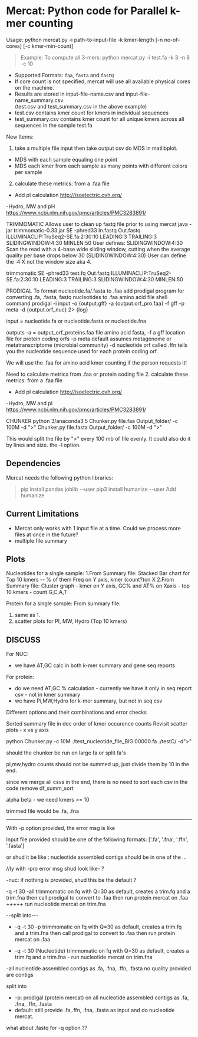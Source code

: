 Mercat: Python code for Parallel k-mer counting
================================================
  
Usage: python mercat.py -i path-to-input-file -k kmer-length [-n no-of-cores] [-c kmer-min-count]
> Example: To compute all 3-mers:
            python mercat.py -i test.fa -k 3 -n 8 -c 10
            
- Supported Formats: `faa`, `fasta` and `fastQ`
- If core count is not specified, mercat will use all available physical cores on the machine.
- Results are stored in input-file-name.csv and input-file-name_summary.csv  
   (test.csv and test_summary.csv in the above example)  
- test.csv contains kmer count for kmers in individual sequences  
- test_summary.csv contains kmer count for all unique kmers across all sequences in the sample test.fa

New Items:
1. take a multiple file input then take output csv do MDS in matlibplot. 
 - MDS with each sample equaling one point
 - MDS each kmer from each sample as many points with different colors per sample 
2. calculate these metrics: from a .faa file
- Add pI calculation
http://isoelectric.ovh.org/

-Hydro, MW and pH
https://www.ncbi.nlm.nih.gov/pmc/articles/PMC3283891/


TRIMMOMATIC
Allows user to clean up fastq file prior to using mercat
java -jar trimmomatic-0.33.jar SE -phred33 In.fastq Out.fastq ILLUMINACLIP:TruSeq2-SE.fa:2:30:10 LEADING:3 TRAILING:3 SLIDINGWINDOW:4:30 MINLEN:50
User defines: 
SLIDINGWINDOW:4:30
Scan the read with a 4-base wide sliding window, cutting when the average quality per base drops below 30 (SLIDINGWINDOW:4:30)
User can define the :4:X not the window size aka 4. 

trimmomatic SE -phred33 test.fq Out.fastq ILLUMINACLIP:TruSeq2-SE.fa:2:30:10 LEADING:3 TRAILING:3 SLIDINGWINDOW:4:30 MINLEN:50

PRODIGAL
To format nucleotide.fa/.fasta to .faa
add prodigal program for converting .fa, .fasta, fastq nucleotides to .faa amino acid file
shell command 
prodigal -i input -o {output.gff} -a {output.orf_pro.faa} -f gff -p meta -d {output.orf_nuc} 2> {log}

input = nucleotide.fa or nucleotide.fasta or nucleotide.fna

outputs 
-a = output_orf_proteins.faa file amino acid fasta, 
-f a gff location file for protein coding orfs
-p meta default assumes metagenome or metatranscriptome (microbial community)
-d nucleotide orf called .ffn tells you the nucleotide sequence used for each protein coding orf. 

We will use the .faa for amino acid kmer counting if the person requests it!

Need to calculate metrics from .faa or protein coding file
2. calculate these metrics: from a .faa file
- Add pI calculation
http://isoelectric.ovh.org/

-Hydro, MW and pI
https://www.ncbi.nlm.nih.gov/pmc/articles/PMC3283891/


CHUNKER
python 3/anaconda3.5
Chunker.py file.faa Output_folder/ -c 100M -d ">"
Chunker.py file.fasta Output_folder/ -c 100M -d ">"

This would split the file by ">" every 100 mb of file evenly. It could also do it by lines and size. the -l option. 

Dependencies
------------
Mercat needs the following python libraries:   
> pip install pandas joblib --user
> pip3 install humanize --user
Add humanize 


Current Limitations
--------------------
- Mercat only works with 1 input file at a time. Could we process more files at once in the future?
- multiple file summary


Plots
----

Nucleotides for a single sample:
1.From Summary file: Stacked Bar chart for Top 10 kmers -- % of them Freq on Y axis, kmer (count?)on X
2.From Summary file: Cluster graph - kmer on Y axis, GC% and AT% on Xaxis - top 10 kmers - count G,C,A,T

Protein for a single sample:
From summary file:
1. same as 1. 
2. scatter plots for PI, MW, Hydro (Top 10 kmers)


DISCUSS
--------
For NUC:
 - we have AT,GC calc in both k-mer summary and gene seq reports

For protein: 
 - do we need AT,GC % calculation - currently we have it only in seq report csv - not in kmer summary
 - we have Pi,MW,Hydro for k-mer summary, but not in seq csv

Different options and their combinations and error checks

Sorted summary file in dec order of kmer occurence counts 
Revisit scatter plots - x vs y axis

python Chunker.py -c 10M ./test_nucleotide_file_BIG.00000.fa ./testC/ -d">"

should the chunker be run on large fa or split fa's

pi,mw,hydro counts should not be summed up, just divide them by 10 in the end.


since we merge all csvs in the end, there is no need to sort each csv in the code remove df_summ_sort

alpha beta - we need kmers >=  10

trimmed file would be .fa, .fna


------------

With -p option provided, the error msg is like

 Input file provided should be one of the following formats: ['.fa', '.fna', '.ffn', '.fasta']

or shud it be like : nucleotide assembled contigs should be in one of the ...

//ly with -pro error msg shud look like- ?

-nuc: if nothing is provided, shud this be the default ?


-q -t 30 -all trimmomatic on fq with Q=30 as default, 
creates a trim.fq and a trim.fna then call prodigal to 
convert to .faa then run protein mercat on .faa +++++ run nucleotide mercat on trim.fna

--split into---  

-  -q -t 30 -p trimmomatic on fq with Q=30 as default, creates a trim.fq and a trim.fna 
 then call prodigal to convert to .faa then run protein mercat on .faa

- -q -t 30 (Nucleotide) trimmomatic on fq with Q=30 as default, creates a trim.fq and a trim.fna - 
 run nucleotide mercat on trim.fna  


-all nucleotide assembled contigs as .fa, .fna, .ffn, .fasta no quality provided are contigs

split into 

- -p: prodigal (protein mercat) on all nucleotide assembled contigs as .fa, .fna, .ffn, .fasta 
- default: still provide .fa,.ffn, .fna, .fasta as input and do nucleotide mercat. 

what about .fastq for -q option ??